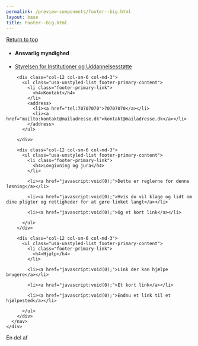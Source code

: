 ```yaml
--- 
permalink: /preview-components/footer--big.html
layout: base 
title: Footer--big.html
---
```






  
<footer class="footer" role="contentinfo">
  <div class="container footer-return-to-top">
    <a href="#">Return to top</a>
  </div>
  <div class="footer-primary-section">
    <div class="container">
      <nav class="footer-nav row">
        <div class="col-12 col-sm-6 col-md-3">
          <ul class="usa-unstyled-list footer-primary-content">
            <li class="footer-primary-link">
              <h4>Ansvarlig myndighed</h4>
            </li>
            <li><a href="javascript:void(0);">Styrelsen for Institutioner og Uddannelsesstøtte</a></li>
          </ul>
        </div>

        <div class="col-12 col-sm-6 col-md-3">
          <ul class="usa-unstyled-list footer-primary-content">
            <li class="footer-primary-link">
              <h4>Kontakt</h4>
            </li>
            <address>
              <li><a href="tel:70707070">70707070</a></li>
              <li><a href="mailto:kontakt@mailadresse.dk">kontakt@mailadresse.dk</a></li>
            </address>
          </ul>
          
        </div>

        <div class="col-12 col-sm-6 col-md-3">
          <ul class="usa-unstyled-list footer-primary-content">
            <li class="footer-primary-link">
              <h4>Lovgivning og jura</h4> 
            </li>
            
            <li><a href="javascript:void(0);">Dette er reglerne for denne løsning</a></li>
            
            <li><a href="javascript:void(0);">Hvis du vil klage og lidt om dine pligter og rettigheder for at gøre linket langt</a></li>
            
            <li><a href="javascript:void(0);">Og et kort link</a></li>
            
          </ul>
        </div>

        <div class="col-12 col-sm-6 col-md-3">
          <ul class="usa-unstyled-list footer-primary-content">
            <li class="footer-primary-link">
              <h4>Hjælp</h4> 
            </li>
            
            <li><a href="javascript:void(0);">Link der kan hjælpe brugere</a></li>
            
            <li><a href="javascript:void(0);">Et kort link</a></li>
            
            <li><a href="javascript:void(0);">Endnu et link til et hjælpested</a></li>
            
          </ul>
        </div>
      </nav>
    </div>
  </div>

  <div class="footer-secondary_section">
    <div class="container">
      <div class="footer-logo row">
        <div class="footer-logo-img col-12">En del af</div>
      </div>
    </div>
  </div>
</footer>




